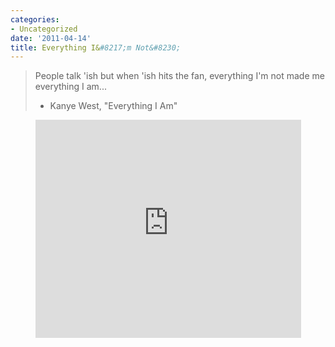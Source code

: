 ```yaml
---
categories:
- Uncategorized
date: '2011-04-14'
title: Everything I&#8217;m Not&#8230;
---
```


<blockquote>People talk 'ish but when 'ish hits the fan, everything I'm not made me everything I am...

- Kanye West, "Everything I Am"</blockquote>

<p align="center"><iframe title="YouTube video player" width="425" height="349" src="https://www.youtube.com/embed/CJs-KYWHOwo?rel=0" frameborder="0" allowfullscreen></iframe></p>